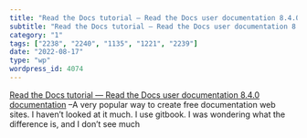 ```yaml
---
title: "Read the Docs tutorial — Read the Docs user documentation 8.4.0 documentation"
subtitle: "Read the Docs tutorial — Read the Docs user documentation 8.4.0 documentation"
category: "1"
tags: ["2238", "2240", "1135", "1221", "2239"]
date: "2022-08-17"
type: "wp"
wordpress_id: 4074
---
```

[ Read the Docs tutorial — Read the Docs user documentation 8.4.0 documentation]( https://docs.readthedocs.io/en/stable/tutorial/) –A very popular way to create free documentation web sites. I haven’t looked at it much. I use gitbook. I was wondering what the difference is, and I don’t see much